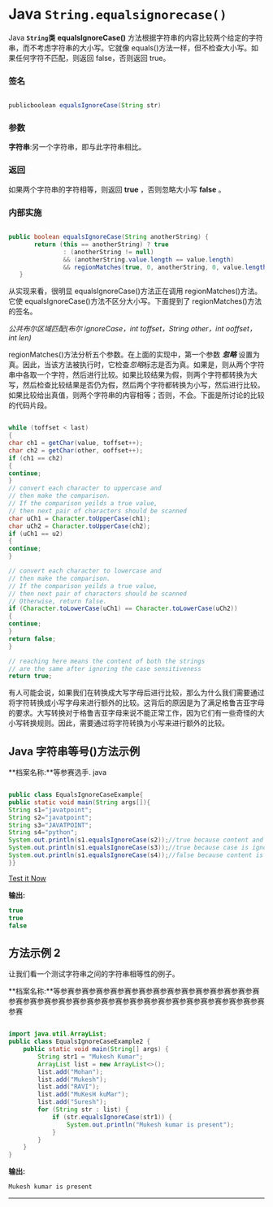 # Java `String.equalsignorecase()`



Java **`String`类** **equalsIgnoreCase()** 方法根据字符串的内容比较两个给定的字符串，而不考虑字符串的大小写。它就像 equals()方法一样，但不检查大小写。如果任何字符不匹配，则返回 false，否则返回 true。

### 签名

```java

publicboolean equalsIgnoreCase(String str)

```

### 参数

**字符串**:另一个字符串，即与此字符串相比。

### 返回

如果两个字符串的字符相等，则返回 **true** ，否则忽略大小写 **false** 。

### 内部实施

```java

public boolean equalsIgnoreCase(String anotherString) {  
       return (this == anotherString) ? true  
               : (anotherString != null)  
               && (anotherString.value.length == value.length)  
               && regionMatches(true, 0, anotherString, 0, value.length);  
   }  

```

从实现来看，很明显 equalsIgnoreCase()方法正在调用 regionMatches()方法。它使 equalsIgnoreCase()方法不区分大小写。下面提到了 regionMatches()方法的签名。

*公共布尔区域匹配(布尔 ignoreCase，int toffset，String other，int ooffset，int len)*

regionMatches()方法分析五个参数。在上面的实现中，第一个参数 ***忽略*** 设置为真。因此，当该方法被执行时，它检查*忽略*标志是否为真。如果是，则从两个字符串中各取一个字符，然后进行比较。如果比较结果为假，则两个字符都转换为大写，然后检查比较结果是否仍为假，然后两个字符都转换为小写，然后进行比较。如果比较给出真值，则两个字符串的内容相等；否则，不会。下面是所讨论的比较的代码片段。

```java

while (toffset < last) 
{
char ch1 = getChar(value, toffset++);
char ch2 = getChar(other, ooffset++);
if (ch1 == ch2) 
{
continue;
}
// convert each character to uppercase and 
// then make the comparison.
// If the comparison yeilds a true value, 
// then next pair of characters should be scanned
char uCh1 = Character.toUpperCase(ch1);
char uCh2 = Character.toUpperCase(ch2);
if (uCh1 == u2) 
{
continue;
}

// convert each character to lowercase and 
// then make the comparison.
// If the comparison yeilds a true value, 
// then next pair of characters should be scanned
// Otherwise, return false.
if (Character.toLowerCase(uCh1) == Character.toLowerCase(uCh2)) 
{
continue;
}
return false;
}

// reaching here means the content of both the strings 
// are the same after ignoring the case sensitiveness
return true;

```

有人可能会说，如果我们在转换成大写字母后进行比较，那么为什么我们需要通过将字符转换成小写字母来进行额外的比较。这背后的原因是为了满足格鲁吉亚字母的要求。大写转换对于格鲁吉亚字母来说不能正常工作，因为它们有一些奇怪的大小写转换规则。因此，需要通过将字符转换为小写来进行额外的比较。

## Java 字符串等号()方法示例

**档案名称:**等参赛选手. java

```java

public class EqualsIgnoreCaseExample{
public static void main(String args[]){
String s1="javatpoint";
String s2="javatpoint";
String s3="JAVATPOINT";
String s4="python";
System.out.println(s1.equalsIgnoreCase(s2));//true because content and case both are same
System.out.println(s1.equalsIgnoreCase(s3));//true because case is ignored
System.out.println(s1.equalsIgnoreCase(s4));//false because content is not same
}}

```

[Test it Now](https://www.javatpoint.com/opr/test.jsp?filename=EqualsIgnoreCaseExample)

**输出:**

```java
true
true
false

```

## 方法示例 2

让我们看一个测试字符串之间的字符串相等性的例子。

**档案名称:**等参赛参赛参赛参赛参赛参赛参赛参赛参赛参赛参赛参赛参赛参赛参赛参赛参赛参赛参赛参赛参赛参赛参赛参赛参赛参赛参赛参赛参赛参赛参赛参赛参赛

```java

import java.util.ArrayList;
public class EqualsIgnoreCaseExample2 {
	public static void main(String[] args) {
		String str1 = "Mukesh Kumar";
		ArrayList list = new ArrayList<>();
		list.add("Mohan"); 
		list.add("Mukesh");
		list.add("RAVI");
		list.add("MuKesH kuMar");
		list.add("Suresh");
		for (String str : list) {
			if (str.equalsIgnoreCase(str1)) {
				System.out.println("Mukesh kumar is present");
			}
		}
	}
} 
```

**输出:**

```java
Mukesh kumar is present

```

* * *